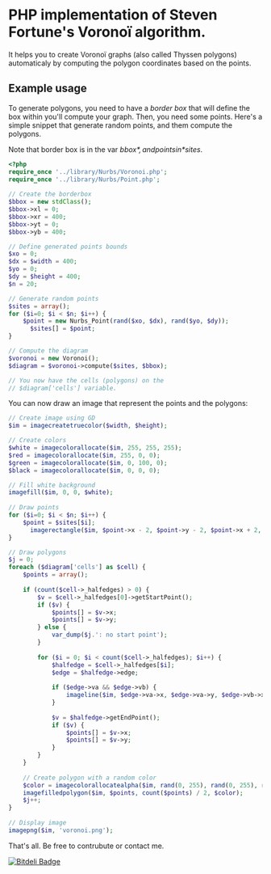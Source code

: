 # PHP implementation of Steven Fortune's Voronoï algorithm.

It helps you to create Voronoï graphs (also called Thyssen polygons) automaticaly by computing the polygon coordinates based on the points.

## Example usage
To generate polygons, you need to have a _border box_ that will define the box within you'll compute your graph.
Then, you need some points. Here's a simple snippet that generate random points, and them compute the polygons.

Note that border box is in the var *$bbox*, and points in *$sites*.

```php
<?php 
require_once '../library/Nurbs/Voronoi.php';
require_once '../library/Nurbs/Point.php';
 
// Create the borderbox
$bbox = new stdClass();
$bbox->xl = 0;
$bbox->xr = 400;
$bbox->yt = 0;
$bbox->yb = 400;

// Define generated points bounds
$xo = 0;
$dx = $width = 400;
$yo = 0;
$dy = $height = 400;
$n = 20;

// Generate random points
$sites = array();
for ($i=0; $i < $n; $i++) {
    $point = new Nurbs_Point(rand($xo, $dx), rand($yo, $dy));
	  $sites[] = $point;
}

// Compute the diagram
$voronoi = new Voronoi();
$diagram = $voronoi->compute($sites, $bbox);

// You now have the cells (polygons) on the
// $diagram['cells'] variable.
```

You can now draw an image that represent the points and the polygons:
```php
// Create image using GD
$im = imagecreatetruecolor($width, $height);

// Create colors
$white = imagecolorallocate($im, 255, 255, 255);
$red = imagecolorallocate($im, 255, 0, 0);
$green = imagecolorallocate($im, 0, 100, 0);
$black = imagecolorallocate($im, 0, 0, 0);

// Fill white background
imagefill($im, 0, 0, $white);
 
// Draw points
for ($i=0; $i < $n; $i++) {
    $point = $sites[$i];
	  imagerectangle($im, $point->x - 2, $point->y - 2, $point->x + 2, $point->y + 2, $black);
}

// Draw polygons
$j = 0;
foreach ($diagram['cells'] as $cell) {
	$points = array();
 
	if (count($cell->_halfedges) > 0) {
		$v = $cell->_halfedges[0]->getStartPoint();
		if ($v) {
			$points[] = $v->x;
			$points[] = $v->y;
		} else {
			var_dump($j.': no start point');
		}
 
		for ($i = 0; $i < count($cell->_halfedges); $i++) {
			$halfedge = $cell->_halfedges[$i];
			$edge = $halfedge->edge;
 
			if ($edge->va && $edge->vb) {
				imageline($im, $edge->va->x, $edge->va->y, $edge->vb->x, $edge->vb->y, $red);
			}
 
			$v = $halfedge->getEndPoint();
			if ($v) {
				$points[] = $v->x;
				$points[] = $v->y;
			}
		}
	}
 
	// Create polygon with a random color
	$color = imagecolorallocatealpha($im, rand(0, 255), rand(0, 255), rand(0, 255), 50);
	imagefilledpolygon($im, $points, count($points) / 2, $color);
	$j++;
}
 
// Display image
imagepng($im, 'voronoi.png');

```

That's all. Be free to contrubute or contact me.


[![Bitdeli Badge](https://d2weczhvl823v0.cloudfront.net/sroze/php-voronoi-algorithm/trend.png)](https://bitdeli.com/free "Bitdeli Badge")

